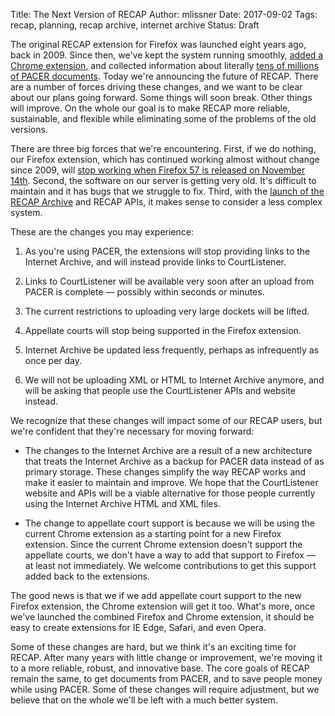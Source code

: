 Title: The Next Version of RECAP
Author: mlissner
Date: 2017-09-02
Tags: recap, planning, recap archive, internet archive
Status: Draft


The original RECAP extension for Firefox was launched eight years ago, back in 2009. Since then, we've kept the system running smoothly, [added a Chrome extension][chrome], and collected information about literally [tens of millions of PACER documents][ra]. Today we're announcing the future of RECAP. There are a number of forces driving these changes, and we want to be clear about our plans going forward. Some things will soon break. Other things will improve. On the whole our goal is to make RECAP more reliable, sustainable, and flexible while eliminating some of the problems of the old versions. 

There are three big forces that we're encountering. First, if we do nothing, our Firefox extension, which has continued working almost without change since 2009, will [stop working when Firefox 57 is released on November 14th][ff-die-off]. Second, the software on our server is getting very old. It's difficult to maintain and it has bugs that we struggle to fix. Third, with the [launch of the RECAP Archive][ra] and RECAP APIs, it makes sense to consider a less complex system.

These are the changes you may experience:

1. As you're using PACER, the extensions will stop providing links to the Internet Archive, and will instead provide links to CourtListener. 

1. Links to CourtListener will be available very soon after an upload from PACER is complete — possibly within seconds or minutes. 

1. The current restrictions to uploading very large dockets will be lifted.

1. Appellate courts will stop being supported in the Firefox extension.

1. Internet Archive be updated less frequently, perhaps as infrequently as once per day.

1. We will not be uploading XML or HTML to Internet Archive anymore, and will be asking that people use the CourtListener APIs and website instead.

We recognize that these changes will impact some of our RECAP users, but we're confident that they're necessary for moving forward: 

 - The changes to the Internet Archive are a result of a new architecture that treats the Internet Archive as a backup for PACER data instead of as primary storage. These changes simplify the way RECAP works and make it easier to maintain and improve. We hope that the CourtListener website and APIs will be a viable alternative for those people currently using the Internet Archive HTML and XML files.

 - The change to appellate court support is because we will be using the current Chrome extension as a starting point for a new Firefox extension. Since the current Chrome extension doesn't support the appellate courts, we don't have a way to add that support to Firefox — at least not immediately. We welcome contributions to get this support added back to the extensions. 
 
The good news is that we if we add appellate court support to the new Firefox extension, the Chrome extension will get it too. What's more, once we've launched the combined Firefox and Chrome extension, it should be easy to create extensions for IE Edge, Safari, and even Opera.

Some of these changes are hard, but we think it's an exciting time for RECAP. After many years with little change or improvement, we're moving it to a more reliable, robust, and innovative base. The core goals of RECAP remain the same, to get documents from PACER, and to save people money while using PACER. Some of these changes will require adjustment, but we believe that on the whole we'll be left with a much better system.

 


[chrome]: {filename}/two-recap-grants-awarded-in-memory-of-aaron-swartz.md
[ra]: https://www.courtlistener.com/recap/
[ff-die-off]: https://blog.mozilla.org/addons/2016/11/23/add-ons-in-2017/
